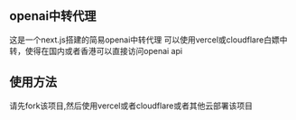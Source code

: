 ## openai中转代理
这是一个next.js搭建的简易openai中转代理
可以使用vercel或cloudflare白嫖中转，使得在国内或者香港可以直接访问openai api
## 使用方法
请先fork该项目,然后使用vercel或者cloudflare或者其他云部署该项目